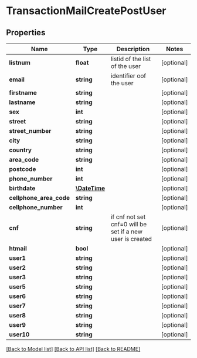 # TransactionMailCreatePostUser

## Properties
Name | Type | Description | Notes
------------ | ------------- | ------------- | -------------
**listnum** | **float** | listid of the list of the user | [optional] 
**email** | **string** | identifier oof the user | [optional] 
**firstname** | **string** |  | [optional] 
**lastname** | **string** |  | [optional] 
**sex** | **int** |  | [optional] 
**street** | **string** |  | [optional] 
**street_number** | **string** |  | [optional] 
**city** | **string** |  | [optional] 
**country** | **string** |  | [optional] 
**area_code** | **string** |  | [optional] 
**postcode** | **int** |  | [optional] 
**phone_number** | **int** |  | [optional] 
**birthdate** | [**\DateTime**](\DateTime.md) |  | [optional] 
**cellphone_area_code** | **string** |  | [optional] 
**cellphone_number** | **int** |  | [optional] 
**cnf** | **string** | if cnf not set cnf&#x3D;0 will be set if a new user is created | [optional] 
**htmail** | **bool** |  | [optional] 
**user1** | **string** |  | [optional] 
**user2** | **string** |  | [optional] 
**user3** | **string** |  | [optional] 
**user5** | **string** |  | [optional] 
**user6** | **string** |  | [optional] 
**user7** | **string** |  | [optional] 
**user8** | **string** |  | [optional] 
**user9** | **string** |  | [optional] 
**user10** | **string** |  | [optional] 

[[Back to Model list]](../README.md#documentation-for-models) [[Back to API list]](../README.md#documentation-for-api-endpoints) [[Back to README]](../README.md)


